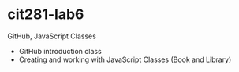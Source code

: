 # cit281-lab6
GitHub, JavaScript Classes

 - GitHub introduction class 
 - Creating and working with JavaScript Classes (Book and Library)

